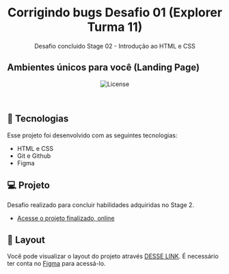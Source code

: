 <h1 align="center"> Corrigindo bugs Desafio 01 (Explorer Turma 11) </h1>
<p align="center"> Desafio concluido Stage 02 - Introdução ao HTML e CSS</p>

## Ambientes únicos para você (Landing Page)

<p align="center">
  <img alt="License" src="https://github.com/DevMaroto/Corrigindo-bugs-Desafio-01-/blob/main/C%C3%B3digo%20do%20desafio%20-%20Fase%2001/images/preview.png"/>
</p>

<br>

## 🚀 Tecnologias

Esse projeto foi desenvolvido com as seguintes tecnologias:

- HTML e CSS
- Git e Github
- Figma

## 💻 Projeto

Desafio realizado para concluir habilidades adquiridas no Stage 2.

- [Acesse o projeto finalizado, online](https://devmaroto.github.io/Desafio-2-rumo-a-jornada-RocketSeat/)

## 🔖 Layout

Você pode visualizar o layout do projeto através [DESSE LINK](https://www.figma.com/file/y2SoW3Ns2pkZiogBH0Zn3R/Explorer---Projeto-01-(Copy)?node-id=0-1&t=ivwXhyZflvn7i8BG-0). É necessário ter conta no [Figma](https://figma.com) para acessá-lo.
